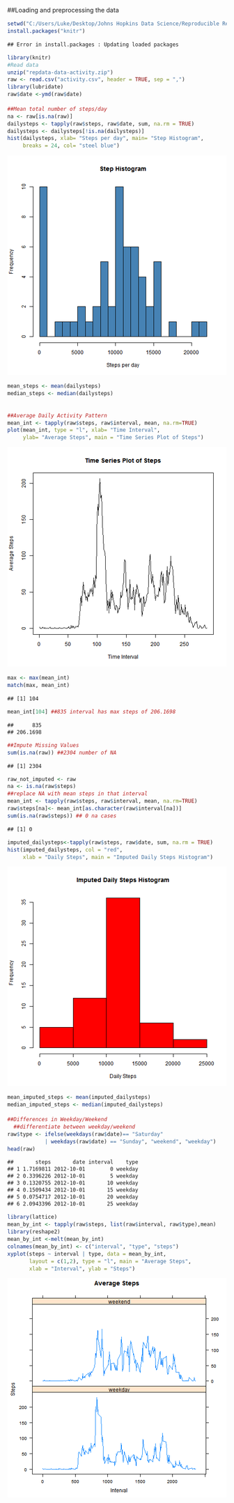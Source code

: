 
##Loading and preprocessing the data
```r
setwd("C:/Users/Luke/Desktop/Johns Hopkins Data Science/Reproducible Research/Week 1")
install.packages("knitr")
```

```
## Error in install.packages : Updating loaded packages
```

```r
library(knitr)
#Read data
unzip("repdata-data-activity.zip")
raw <- read.csv("activity.csv", header = TRUE, sep = ",")
library(lubridate)
raw$date <-ymd(raw$date)

##Mean total number of steps/day
na <- raw[is.na(raw)]
dailysteps <- tapply(raw$steps, raw$date, sum, na.rm = TRUE)
dailysteps <- dailysteps[!is.na(dailysteps)]
hist(dailysteps, xlab= "Steps per day", main= "Step Histogram",
     breaks = 24, col= "steel blue")
```

![plot of chunk unnamed-chunk-1](figure/unnamed-chunk-1-1.png)

```r
mean_steps <- mean(dailysteps)
median_steps <- median(dailysteps)


##Average Daily Activity Pattern
mean_int <- tapply(raw$steps, raw$interval, mean, na.rm=TRUE)
plot(mean_int, type = "l", xlab= "Time Interval", 
     ylab= "Average Steps", main = "Time Series Plot of Steps")
```

![plot of chunk unnamed-chunk-1](figure/unnamed-chunk-1-2.png)

```r
max <- max(mean_int)
match(max, mean_int)
```

```
## [1] 104
```

```r
mean_int[104] ##835 interval has max steps of 206.1698
```

```
##      835 
## 206.1698
```

```r
##Impute Missing Values 
sum(is.na(raw)) ##2304 number of NA
```

```
## [1] 2304
```

```r
raw_not_imputed <- raw
na <- is.na(raw$steps)
##replace NA with mean steps in that interval
mean_int <- tapply(raw$steps, raw$interval, mean, na.rm=TRUE) 
raw$steps[na]<- mean_int[as.character(raw$interval[na])]
sum(is.na(raw$steps)) ## 0 na cases
```

```
## [1] 0
```

```r
imputed_dailysteps<-tapply(raw$steps, raw$date, sum, na.rm = TRUE)
hist(imputed_dailysteps, col = "red", 
     xlab = "Daily Steps", main = "Imputed Daily Steps Histogram")
```

![plot of chunk unnamed-chunk-1](figure/unnamed-chunk-1-3.png)

```r
mean_imputed_steps <- mean(imputed_dailysteps)
median_imputed_steps <- median(imputed_dailysteps)

##Differences in Weekday/Weekend
  ##differentiate between weekday/weekend
raw$type <- ifelse(weekdays(raw$date)== "Saturday" 
            | weekdays(raw$date) == "Sunday", "weekend", "weekday")
head(raw)
```

```
##       steps       date interval    type
## 1 1.7169811 2012-10-01        0 weekday
## 2 0.3396226 2012-10-01        5 weekday
## 3 0.1320755 2012-10-01       10 weekday
## 4 0.1509434 2012-10-01       15 weekday
## 5 0.0754717 2012-10-01       20 weekday
## 6 2.0943396 2012-10-01       25 weekday
```

```r
library(lattice)
mean_by_int <- tapply(raw$steps, list(raw$interval, raw$type),mean)
library(reshape2)
mean_by_int <-melt(mean_by_int)
colnames(mean_by_int) <- c("interval", "type", "steps")
xyplot(steps ~ interval | type, data = mean_by_int, 
       layout = c(1,2), type = "l", main = "Average Steps", 
       xlab = "Interval", ylab = "Steps")
```

![plot of chunk unnamed-chunk-1](figure/unnamed-chunk-1-4.png)

